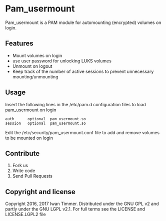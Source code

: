# Pam_usermount

Pam_usermount is a PAM module for automounting (encrypted) volumes on login.

## Features

* Mount volumes on login
* use user password for unlocking LUKS volumes
* Unmount on logout
* Keep track of the number of active sessions to prevent unnecessary mounting/unmounting

## Usage

Insert the following lines in the /etc/pam.d configuration files to load pam_usermount on login

```
auth      optional  pam_usermount.so
session   optional  pam_usermount.so
```

Edit the /etc/security/pam_usermount.conf file to add and remove volumes to be mounted on login

## Contribute

1. Fork us
2. Write code
3. Send Pull Requests

## Copyright and license
Copyright 2016, 2017 Iwan Timmer. Distributed under the GNU GPL v2 and partly under the GNU LGPL v2.1. For full terms see the LICENSE and LICENSE.LGPL2 file
